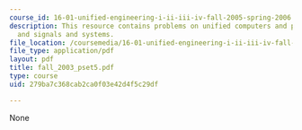 ```yaml
---
course_id: 16-01-unified-engineering-i-ii-iii-iv-fall-2005-spring-2006
description: This resource contains problems on unified computers and programming,
  and signals and systems.
file_location: /coursemedia/16-01-unified-engineering-i-ii-iii-iv-fall-2005-spring-2006/279ba7c368cab2ca0f03e42d4f5c29df_fall_2003_pset5.pdf
file_type: application/pdf
layout: pdf
title: fall_2003_pset5.pdf
type: course
uid: 279ba7c368cab2ca0f03e42d4f5c29df

---
```

None